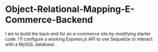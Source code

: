 # Object-Relational-Mapping-E-Commerce-Backend
I am to build the back end for an e-commerce site by modifying starter code.  I’ll configure a working Express.js API to use Sequelize to interact with a MySQL database.
